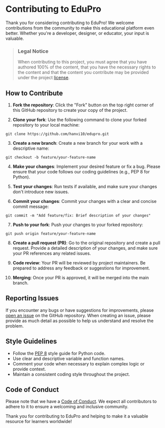 # Contributing to EduPro

Thank you for considering contributing to EduPro! We welcome contributions from the community to make this educational platform even better. Whether you're a developer, designer, or educator, your input is valuable.

> ### Legal Notice
>
> When contributing to this project, you must agree that you have authored 100% of the content, that you have the necessary rights to the content and that the content you contribute may be provided under the project [license](LISENCE).

## How to Contribute

1. **Fork the repository**: Click the "Fork" button on the top right corner of this GitHub repository to create your copy of the project.

2. **Clone your fork**: Use the following command to clone your forked repository to your local machine:

```
git clone https://github.com/hanvi10/edupro.git
```

3. **Create a new branch**: Create a new branch for your work with a descriptive name:

```
git checkout -b feature/your-feature-name
```

4. **Make your changes**: Implement your desired feature or fix a bug. Please ensure that your code follows our coding guidelines (e.g., PEP 8 for Python).

5. **Test your changes**: Run tests if available, and make sure your changes don't introduce new issues.

6. **Commit your changes**: Commit your changes with a clear and concise commit message:

```
git commit -m "Add feature/fix: Brief description of your changes"
```

7. **Push to your fork**: Push your changes to your forked repository:

```
git push origin feature/your-feature-name
```

8. **Create a pull request (PR)**: Go to the original repository and create a pull request. Provide a detailed description of your changes, and make sure your PR references any related issues.

9. **Code review**: Your PR will be reviewed by project maintainers. Be prepared to address any feedback or suggestions for improvement.

10. **Merging**: Once your PR is approved, it will be merged into the main branch.

## Reporting Issues

If you encounter any bugs or have suggestions for improvements, please [open an issue](https://github.com/hanvi10/edupro/issues) on the GitHub repository. When creating an issue, please provide as much detail as possible to help us understand and resolve the problem.

## Style Guidelines

-   Follow the [PEP 8](https://www.python.org/dev/peps/pep-0008/) style guide for Python code.
-   Use clear and descriptive variable and function names.
-   Comment your code when necessary to explain complex logic or provide context.
-   Maintain a consistent coding style throughout the project.

## Code of Conduct

Please note that we have a [Code of Conduct](CODE_OF_CONDUCT.md). We expect all contributors to adhere to it to ensure a welcoming and inclusive community.

Thank you for contributing to EduPro and helping to make it a valuable resource for learners worldwide!
